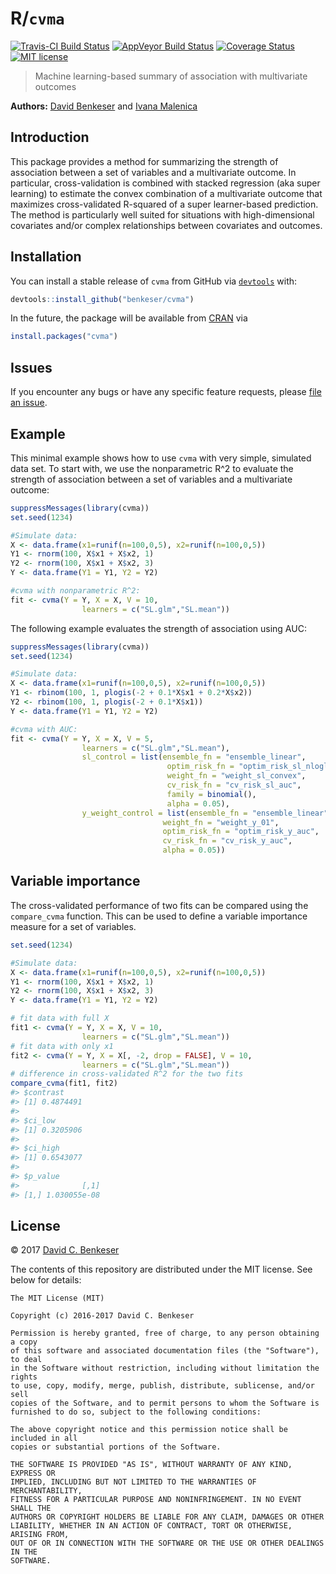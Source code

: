 
<!-- README.md is generated from README.Rmd. Please edit that file -->
R/`cvma`
========

[![Travis-CI Build Status](https://travis-ci.org/benkeser/cvma.svg?branch=master)](https://travis-ci.org/benkeser/cvma) [![AppVeyor Build Status](https://ci.appveyor.com/api/projects/status/github/benkeser/cvma?branch=master&svg=true)](https://ci.appveyor.com/project/benkeser/cvma) [![Coverage Status](https://img.shields.io/codecov/c/github/benkeser/cvma/master.svg)](https://codecov.io/github/benkeser/cvma?branch=master) [![MIT license](http://img.shields.io/badge/license-MIT-brightgreen.svg)](http://opensource.org/licenses/MIT)

> Machine learning-based summary of association with multivariate outcomes

**Authors:** [David Benkeser](https://www.benkeserstatistics.com/) and [Ivana Malenica](https://github.com/podTockom)

Introduction
------------

This package provides a method for summarizing the strength of association between a set of variables and a multivariate outcome. In particular, cross-validation is combined with stacked regression (aka super learning) to estimate the convex combination of a multivariate outcome that maximizes cross-validated R-squared of a super learner-based prediction. The method is particularly well suited for situations with high-dimensional covariates and/or complex relationships between covariates and outcomes.

Installation
------------

You can install a stable release of `cvma` from GitHub via [`devtools`](https://www.rstudio.com/products/rpackages/devtools/) with:

``` r
devtools::install_github("benkeser/cvma")
```

In the future, the package will be available from [CRAN](https://cran.r-project.org/) via

``` r
install.packages("cvma")
```

Issues
------

If you encounter any bugs or have any specific feature requests, please [file an issue](https://github.com/benkeser/cvma/issues).

Example
-------

This minimal example shows how to use `cvma` with very simple, simulated data set. To start with, we use the nonparametric R^2 to evaluate the strength of association between a set of variables and a multivariate outcome:

``` r
suppressMessages(library(cvma))
set.seed(1234)

#Simulate data:
X <- data.frame(x1=runif(n=100,0,5), x2=runif(n=100,0,5))
Y1 <- rnorm(100, X$x1 + X$x2, 1)
Y2 <- rnorm(100, X$x1 + X$x2, 3)
Y <- data.frame(Y1 = Y1, Y2 = Y2)

#cvma with nonparametric R^2:
fit <- cvma(Y = Y, X = X, V = 10, 
                learners = c("SL.glm","SL.mean"))
```

The following example evaluates the strength of association using AUC:

``` r
suppressMessages(library(cvma))
set.seed(1234)

#Simulate data:
X <- data.frame(x1=runif(n=100,0,5), x2=runif(n=100,0,5))
Y1 <- rbinom(100, 1, plogis(-2 + 0.1*X$x1 + 0.2*X$x2))
Y2 <- rbinom(100, 1, plogis(-2 + 0.1*X$x1))
Y <- data.frame(Y1 = Y1, Y2 = Y2)

#cvma with AUC:
fit <- cvma(Y = Y, X = X, V = 5, 
                learners = c("SL.glm","SL.mean"),
                sl_control = list(ensemble_fn = "ensemble_linear",
                                   optim_risk_fn = "optim_risk_sl_nloglik",
                                   weight_fn = "weight_sl_convex",
                                   cv_risk_fn = "cv_risk_sl_auc",
                                   family = binomial(),
                                   alpha = 0.05),
                y_weight_control = list(ensemble_fn = "ensemble_linear",
                                  weight_fn = "weight_y_01",
                                  optim_risk_fn = "optim_risk_y_auc",
                                  cv_risk_fn = "cv_risk_y_auc",
                                  alpha = 0.05))
```

Variable importance
-------------------

The cross-validated performance of two fits can be compared using the `compare_cvma` function. This can be used to define a variable importance measure for a set of variables.

``` r
set.seed(1234)

#Simulate data:
X <- data.frame(x1=runif(n=100,0,5), x2=runif(n=100,0,5))
Y1 <- rnorm(100, X$x1 + X$x2, 1)
Y2 <- rnorm(100, X$x1 + X$x2, 3)
Y <- data.frame(Y1 = Y1, Y2 = Y2)

# fit data with full X
fit1 <- cvma(Y = Y, X = X, V = 10, 
                learners = c("SL.glm","SL.mean"))
# fit data with only x1
fit2 <- cvma(Y = Y, X = X[, -2, drop = FALSE], V = 10, 
                learners = c("SL.glm","SL.mean"))
# difference in cross-validated R^2 for the two fits
compare_cvma(fit1, fit2)
#> $contrast
#> [1] 0.4874491
#> 
#> $ci_low
#> [1] 0.3205906
#> 
#> $ci_high
#> [1] 0.6543077
#> 
#> $p_value
#>              [,1]
#> [1,] 1.030055e-08
```

License
-------

© 2017 [David C. Benkeser](http://www.benkeserstatistics.com)

The contents of this repository are distributed under the MIT license. See below for details:

    The MIT License (MIT)

    Copyright (c) 2016-2017 David C. Benkeser

    Permission is hereby granted, free of charge, to any person obtaining a copy
    of this software and associated documentation files (the "Software"), to deal
    in the Software without restriction, including without limitation the rights
    to use, copy, modify, merge, publish, distribute, sublicense, and/or sell
    copies of the Software, and to permit persons to whom the Software is
    furnished to do so, subject to the following conditions:

    The above copyright notice and this permission notice shall be included in all
    copies or substantial portions of the Software.

    THE SOFTWARE IS PROVIDED "AS IS", WITHOUT WARRANTY OF ANY KIND, EXPRESS OR
    IMPLIED, INCLUDING BUT NOT LIMITED TO THE WARRANTIES OF MERCHANTABILITY,
    FITNESS FOR A PARTICULAR PURPOSE AND NONINFRINGEMENT. IN NO EVENT SHALL THE
    AUTHORS OR COPYRIGHT HOLDERS BE LIABLE FOR ANY CLAIM, DAMAGES OR OTHER
    LIABILITY, WHETHER IN AN ACTION OF CONTRACT, TORT OR OTHERWISE, ARISING FROM,
    OUT OF OR IN CONNECTION WITH THE SOFTWARE OR THE USE OR OTHER DEALINGS IN THE
    SOFTWARE.
